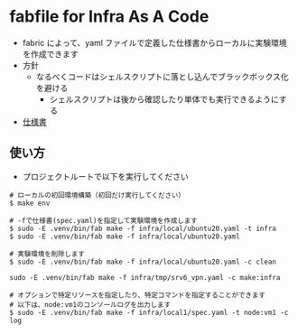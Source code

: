 # fabfile for Infra As A Code

- fabric によって、yaml ファイルで定義した仕様書からローカルに実験環境を作成できます
- 方針
  - なるべくコードはシェルスクリプトに落とし込んでブラックボックス化を避ける
    - シェルスクリプトは後から確認したり単体でも実行できるようにする
- [仕様書](spec.md)

## 使い方

- プロジェクトルートで以下を実行してください

```
# ローカルの初回環境構築（初回だけ実行してください）
$ make env
```

```
# -fで仕様書(spec.yaml)を指定して実験環境を作成します
$ sudo -E .venv/bin/fab make -f infra/local/ubuntu20.yaml -t infra
$ sudo -E .venv/bin/fab make -f infra/local/ubuntu20.yaml

# 実験環境を削除します
$ sudo -E .venv/bin/fab make -f infra/local/ubuntu20.yaml -c clean
```

```
sudo -E .venv/bin/fab make -f infra/tmp/srv6_vpn.yaml -c make:infra
```

```
# オプションで特定リソースを指定したり、特定コマンドを指定することができます
# 以下は、node:vm1のコンソールログを出力します
$ sudo -E .venv/bin/fab make -f infra/local1/spec.yaml -t node:vm1 -c log
```
